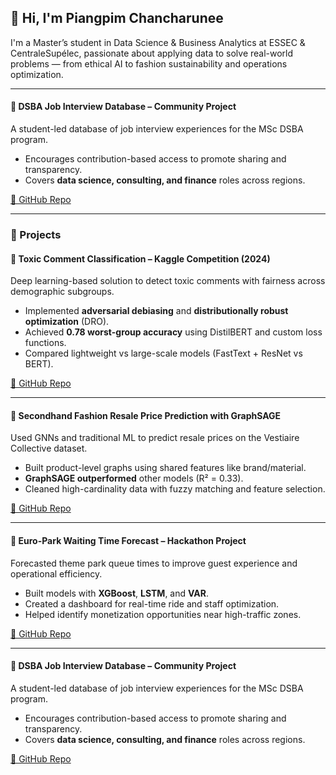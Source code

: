## 👋 Hi, I'm Piangpim Chancharunee

I'm a Master’s student in Data Science & Business Analytics at ESSEC & CentraleSupélec, passionate about applying data to solve real-world problems — from ethical AI to fashion sustainability and operations optimization.

---

#### 💼 DSBA Job Interview Database – Community Project
A student-led database of job interview experiences for the MSc DSBA program.

- Encourages contribution-based access to promote sharing and transparency.
- Covers **data science, consulting, and finance** roles across regions.

[🔗 GitHub Repo](https://github.com/piangpimc/dsba-job-db)

---

### 🔬 Projects

#### 🧠 Toxic Comment Classification – Kaggle Competition (2024)
Deep learning-based solution to detect toxic comments with fairness across demographic subgroups.

- Implemented **adversarial debiasing** and **distributionally robust optimization** (DRO).
- Achieved **0.78 worst-group accuracy** using DistilBERT and custom loss functions.
- Compared lightweight vs large-scale models (FastText + ResNet vs BERT).

[🔗 GitHub Repo](https://github.com/RuxiHE/Toxic_Comment_Classification)

---

#### 🧥 Secondhand Fashion Resale Price Prediction with GraphSAGE
Used GNNs and traditional ML to predict resale prices on the Vestiaire Collective dataset.

- Built product-level graphs using shared features like brand/material.
- **GraphSAGE outperformed** other models (R² = 0.33).
- Cleaned high-cardinality data with fuzzy matching and feature selection.

[🔗 GitHub Repo](https://github.com/RuxiHE/SAGE_resale_value_prediction)

---

#### 🎢 Euro-Park Waiting Time Forecast – Hackathon Project
Forecasted theme park queue times to improve guest experience and operational efficiency.

- Built models with **XGBoost**, **LSTM**, and **VAR**.
- Created a dashboard for real-time ride and staff optimization.
- Helped identify monetization opportunities near high-traffic zones.

[🔗 GitHub Repo](https://github.com/RuxiHE/Hackathon-DSBA25-Group4)

---

#### 💼 DSBA Job Interview Database – Community Project
A student-led database of job interview experiences for the MSc DSBA program.

- Encourages contribution-based access to promote sharing and transparency.
- Covers **data science, consulting, and finance** roles across regions.

[🔗 GitHub Repo](https://github.com/piangpimc/dsba-job-db)
